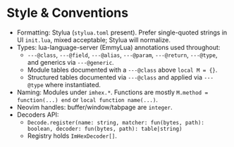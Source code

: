 # Style & Conventions

- Formatting: Stylua (`stylua.toml` present). Prefer single-quoted strings in UI `init.lua`, mixed acceptable; Stylua will normalize.
- Types: lua-language-server (EmmyLua) annotations used throughout:
  - `---@class`, `---@field`, `---@alias`, `---@param`, `---@return`, `---@type`, and generics via `---@generic`.
  - Module tables documented with a `---@class` above `local M = {}`.
  - Structured tables documented via `---@class` and applied via `---@type` where instantiated.
- Naming: Modules under `imhex.*`. Functions are mostly `M.method = function(...) end` or `local function name(...)`.
- Neovim handles: buffer/window/tabpage are `integer`.
- Decoders API:
  - `Decode.register(name: string, matcher: fun(bytes, path): boolean, decoder: fun(bytes, path): table|string)`
  - Registry holds `ImHexDecoder[]`.
